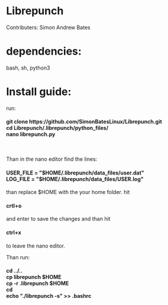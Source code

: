 # Librepunch

Contributers:
Simon Andrew Bates

<h1>dependencies:</h1>
bash, sh, python3

<h1>Install guide:</h1>

run:
<h4>git clone https://github.com/SimonBatesLinux/Librepunch.git<br/>
cd Librepunch/.librepunch/python_files/<br/>
nano librepunch.py</h4><br/>

Than in the nano editor find the lines:
<h4>USER_FILE = "$HOME/.librepunch/data_files/user.dat"<br/>
LOG_FILE = "$HOME/.librepunch/data_files/USER.log"</h4>

than replace $HOME with the your home folder.
hit <h4>crtl+o</h4> and enter to save the changes and than hit <h4>ctrl+x</h4> to leave the nano editor.

Than run:
<h4>
cd ../..<br/>
cp librepunch $HOME<br/>
cp -r .librepunch $HOME<br/>
cd<br/>
echo "./librepunch -s" >> .bashrc<br/>
</h4>
